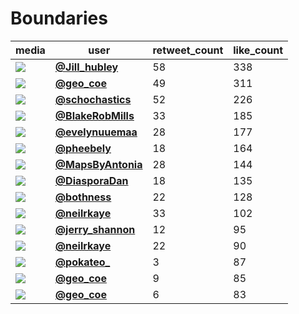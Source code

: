 # Boundaries

| media                                                                                         | user                                                                               |   retweet_count |   like_count |
|-----------------------------------------------------------------------------------------------|------------------------------------------------------------------------------------|-----------------|--------------|
| ![](https://pbs.twimg.com/ext_tw_video_thumb/1462875499340967944/pu/img/pGEbi-lImJxpZ9uQ.jpg) | **[@Jill_hubley](https://twitter.com/Jill_hubley/status/1462875547860713478)**     |              58 |          338 |
| ![](https://pbs.twimg.com/tweet_video_thumb/FE1Cf9sVQAIqNky.jpg)                              | **[@geo_coe](https://twitter.com/geo_coe/status/1462900258980069384)**             |              49 |          311 |
| ![](https://pbs.twimg.com/media/FEx61CZXIAQRYX8.jpg)                                          | **[@schochastics](https://twitter.com/schochastics/status/1462725543032459269)**   |              52 |          226 |
| ![](https://pbs.twimg.com/media/FEx2V0vWQAQ8IVb.jpg)                                          | **[@BlakeRobMills](https://twitter.com/BlakeRobMills/status/1462676130851434498)** |              33 |          185 |
| ![](https://pbs.twimg.com/media/FEzpQA9WYAM5HlD.jpg)                                          | **[@evelynuuemaa](https://twitter.com/evelynuuemaa/status/1462800829925187585)**   |              28 |          177 |
| ![](https://pbs.twimg.com/media/FExbsMZXoAY9yB3.jpg)                                          | **[@pheebely](https://twitter.com/pheebely/status/1462645297016979458)**           |              18 |          164 |
| ![](https://pbs.twimg.com/media/FEyn0fcWYAE57JB.jpg)                                          | **[@MapsByAntonia](https://twitter.com/MapsByAntonia/status/1462728501417623556)** |              28 |          144 |
| ![](https://pbs.twimg.com/media/FEyzzYQXsAcXQ_E.jpg)                                          | **[@DiasporaDan](https://twitter.com/DiasporaDan/status/1462741677471379462)**     |              18 |          135 |
| ![](https://pbs.twimg.com/ext_tw_video_thumb/1462729512358187010/pu/img/LMRRFbKCGu3bFxHe.jpg) | **[@bothness](https://twitter.com/bothness/status/1462730485935878145)**           |              22 |          128 |
| ![](https://pbs.twimg.com/ext_tw_video_thumb/1462711637664841732/pu/img/dLT4DGkcxo3zGt07.jpg) | **[@neilrkaye](https://twitter.com/neilrkaye/status/1462711714605150210)**         |              33 |          102 |
| ![](https://pbs.twimg.com/media/FE0Xd-HVUAE0xpT.jpg)                                          | **[@jerry_shannon](https://twitter.com/jerry_shannon/status/1462851575169241093)** |              12 |           95 |
| ![](https://pbs.twimg.com/ext_tw_video_thumb/1462710728004190209/pu/img/WmYKO_OqXixWcdpC.jpg) | **[@neilrkaye](https://twitter.com/neilrkaye/status/1462710914730319873)**         |              22 |           90 |
| ![](https://pbs.twimg.com/media/FEwgj7fXEAIeqiY.jpg)                                          | **[@pokateo_](https://twitter.com/pokateo_/status/1462580420235743237)**           |               3 |           87 |
| ![](https://pbs.twimg.com/media/FEx2KYiVEAg6kvy.jpg)                                          | **[@geo_coe](https://twitter.com/geo_coe/status/1462674790674665476)**             |               9 |           85 |
| ![](https://pbs.twimg.com/media/FExaDeYVQAQlOpK.jpg)                                          | **[@geo_coe](https://twitter.com/geo_coe/status/1462644434785366016)**             |               6 |           83 |
 
